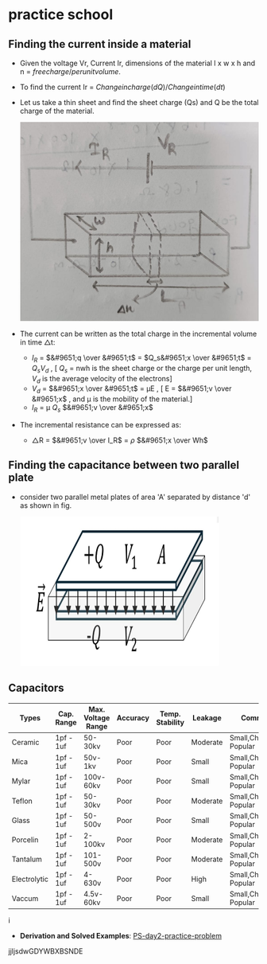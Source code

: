 # practice school
## Finding the current inside a material

 
- Given the voltage Vr, Current Ir, dimensions of the material l x w x h and n = $free charge/per unit volume$.
- To find the current Ir = $Change in charge(dQ) / Change in time (dt)$
- Let us take a thin sheet and find the sheet charge (Qs) and Q be the total charge of the material.

  <img src="docs/find current.jpeg" alt="Diagram" width="600" height="400">
  
 - The current can be written as the total charge in the incremental volume in time &#9651;t:                                                                
   - $I_R$ = $&#9651;q \over &#9651;t$ = $Q_s&#9651;x \over &#9651;t$ = $Q_sV_d$ ,  [ $Q_s$ = nwh is the sheet charge or the charge per unit length,  $V_d$ is the average velocity of the electrons]
   - $V_d$ = $&#9651;x \over &#9651;t$ = &#956;E , [ E = $&#9651;v \over &#9651;x$ , and &#956; is the mobility of the material.]
   - $I_R$ = &#956; $Q_s$ $&#9651;v \over &#9651;x$
  - The incremental resistance can be expressed as:
    - &#9651;R = $&#9651;v \over I_R$ = $\rho$ $&#9651;x \over Wh$
## Finding the capacitance between two parallel plate

- consider two parallel metal plates of area 'A' separated by distance 'd' as shown in fig.

   <img src="docs/find capacitance.jpeg" alt="Diagram" width="400" height="300">

## Capacitors

| Types  | Cap. Range | Max. Voltage Range | Accuracy | Temp. Stability | Leakage | Comments |
| - | - | - | - | - | - | - |
| Ceramic | 1pf - 1uf | 50-30kv | Poor | Poor | Moderate | Small,Cheap,Most Popular |
| Mica | 1pf - 1uf | 50v-1kv | Poor | Poor | Small | Small,Cheap,Most Popular |
| Mylar  | 1pf - 1uf | 100v-60kv | Poor | Poor | Small | Small,Cheap,Most Popular |
| Teflon  | 1pf - 1uf | 50-30kv | Poor | Poor | Moderate | Small,Cheap,Most Popular |
| Glass  | 1pf - 1uf | 50-500v | Poor | Poor | Small | Small,Cheap,Most Popular |
| Porcelin  | 1pf - 1uf | 2-100kv | Poor | Poor | Moderate | Small,Cheap,Most Popular |
| Tantalum  | 1pf - 1uf | 101-500v | Poor | Poor | Moderate | Small,Cheap,Most Popular |
| Electrolytic  | 1pf - 1uf | 4-630v | Poor | Poor | High | Small,Cheap,Most Popular |
| Vaccum  | 1pf - 1uf | 4.5v-60kv | Poor | Poor | Small | Small,Cheap,Most Popular |

i
- **Derivation and Solved Examples**: [PS-day2-practice-problem](https://www.dropbox.com/scl/fi/6uyll0l15llozb4sgpkxv/ps-day2.pdf?rlkey=k1su1o4w2au8t0aoc74dl2kbn&st=l0ibl6e0&dl=0)


jjljsdwGDYWBXBSNDE





